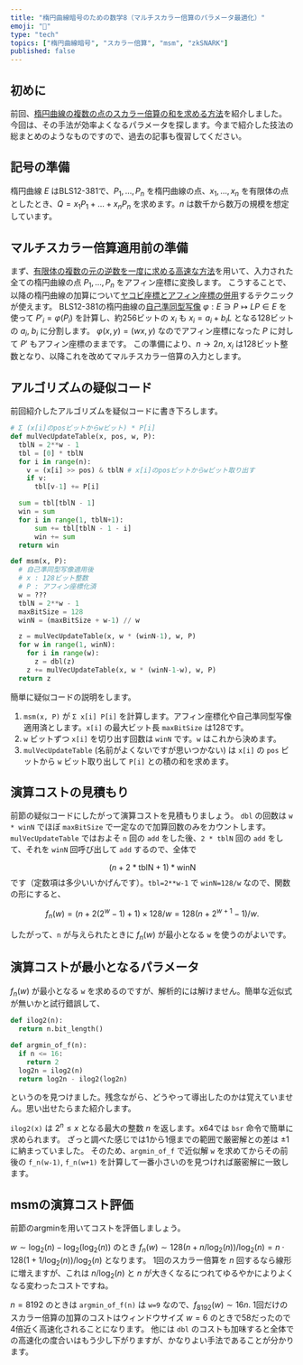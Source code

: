 ```yaml
---
title: "楕円曲線暗号のための数学8（マルチスカラー倍算のパラメータ最適化）"
emoji: "🧮"
type: "tech"
topics: ["楕円曲線暗号", "スカラー倍算", "msm", "zkSNARK"]
published: false
---
```

## 初めに
前回、[楕円曲線の複数の点のスカラー倍算の和を求める方法](https://zenn.dev/herumi/articles/ecc-multi-scalar-multiplication)を紹介しました。
今回は、その手法が効率よくなるパラメータを探します。今まで紹介した技法の総まとめのようなものですので、過去の記事も復習してください。

## 記号の準備
楕円曲線 $E$ はBLS12-381で、$P_1, \dots, P_n$ を楕円曲線の点、$x_1, \dots, x_n$ を有限体の点としたとき、$Q=x_1 P_1 + \dots + x_n P_n$ を求めます。$n$ は数千から数万の規模を想定しています。

## マルチスカラー倍算適用前の準備
まず、[有限体の複数の元の逆数を一度に求める高速な方法](https://zenn.dev/herumi/articles/multi-inverse-of-ff)を用いて、入力された全ての楕円曲線の点 $P_1, \dots, P_n$ をアフィン座標に変換します。
こうすることで、以降の楕円曲線の加算について[ヤコビ座標とアフィン座標の併用](https://zenn.dev/herumi/articles/ecc-jacobi-coordinate#%E3%83%A4%E3%82%B3%E3%83%93%E5%BA%A7%E6%A8%99%E3%81%A8%E3%82%A2%E3%83%95%E3%82%A3%E3%83%B3%E5%BA%A7%E6%A8%99%E3%81%AE%E4%BD%B5%E7%94%A8)するテクニックが使えます。
BLS12-381の楕円曲線の[自己準同型写像](https://zenn.dev/herumi/articles/ecc-mul-glv-endo#%E8%87%AA%E5%B7%B1%E6%BA%96%E5%90%8C%E5%9E%8B%E5%86%99%E5%83%8F) $\varphi:E \ni P \mapsto L P \in E$ を使って $P'_i=\varphi(P_i)$ を計算し、約256ビットの $x_i$ も $x_i = a_i + b_i L$ となる128ビットの $a_i$, $b_i$ に分割します。
$\varphi(x,y)=(wx,y)$ なのでアフィン座標になった $P$ に対して $P'$ もアフィン座標のままです。
この準備により、$n → 2n$, $x_i$ は128ビット整数となり、以降これを改めてマルチスカラー倍算の入力とします。

## アルゴリズムの疑似コード
前回紹介したアルゴリズムを疑似コードに書き下ろします。

```python
# Σ (x[i]のposビットからwビット) * P[i]
def mulVecUpdateTable(x, pos, w, P):
  tblN = 2**w - 1
  tbl = [0] * tblN
  for i in range(n):
    v = (x[i] >> pos) & tblN # x[i]のposビットからwビット取り出す
    if v:
      tbl[v-1] += P[i]

  sum = tbl[tblN - 1]
  win = sum
  for i in range(1, tblN+1):
      sum += tbl[tblN - 1 - i]
      win += sum
  return win
```

```python
def msm(x, P):
  # 自己準同型写像適用後
  # x : 128ビット整数
  # P : アフィン座標化済
  w = ???
  tblN = 2**w - 1
  maxBitSize = 128
  winN = (maxBitSize + w-1) // w

  z = mulVecUpdateTable(x, w * (winN-1), w, P)
  for w in range(1, winN):
    for i in range(w):
      z = dbl(z)
    z += mulVecUpdateTable(x, w * (winN-1-w), w, P)
  return z
```

簡単に疑似コードの説明をします。
1. `msm(x, P)` が `Σ x[i] P[i]` を計算します。アフィン座標化や自己準同型写像適用済とします。`x[i]` の最大ビット長 `maxBitSize` は128です。
2. `w` ビットずつ `x[i]` を切り出す回数は `winN` です。`w` はこれから決めます。
3. `mulVecUpdateTable` (名前がよくないですが思いつかない) は `x[i]` の `pos` ビットから `w` ビット取り出して `P[i]` との積の和を求めます。

## 演算コストの見積もり
前節の疑似コードにしたがって演算コストを見積もりましょう。
`dbl` の回数は `w * winN` でほぼ `maxBitSize` で一定なので加算回数のみをカウントします。
`mulVecUpdateTable` ではおよそ `n` 回の `add` をした後、`2 * tblN` 回の `add` をして、それを `winN` 回呼び出して `add` するので、全体で

$$
(n + 2 * \text{tblN} + 1) * \text{winN}
$$
です（定数項は多少いいかげんです）。`tbl=2**w-1` で `winN=128/w` なので、関数の形にすると、

$$
f_n(w) = (n + 2(2^w-1)+1) \times 128/w = 128(n+2^{w+1}-1)/w.
$$

したがって、`n` が与えられたときに $f_n(w)$ が最小となる `w` を使うのがよいです。

## 演算コストが最小となるパラメータ
$f_n(w)$ が最小となる `w` を求めるのですが、解析的には解けません。簡単な近似式が無いかと試行錯誤して、

```python
def ilog2(n):
  return n.bit_length()

def argmin_of_f(n):
  if n <= 16:
    return 2
  log2n = ilog2(n)
  return log2n - ilog2(log2n)
```
というのを見つけました。残念ながら、どうやって導出したのかは覚えていません。思い出せたらまた紹介します。

`ilog2(x)` は $2^n \le x$ となる最大の整数 $n$ を返します。x64では `bsr` 命令で簡単に求められます。
ざっと調べた感じでは1から1億までの範囲で厳密解との差は $\pm 1$ に納まっていました。
そのため、`argmin_of_f` で近似解 `w` を求めてからその前後の `f_n(w-1)`, `f_n(w+1)` を計算して一番小さいのを見つければ厳密解に一致します。

## msmの演算コスト評価
前節のargminを用いてコストを評価しましょう。

$w \sim \log_2(n) - \log_2(\log_2(n))$ のとき $f_n(w) \sim 128(n + n/\log_2(n))/\log_2(n)=n \cdot 128(1+1/\log_2(n))/\log_2(n)$ となります。
1回のスカラー倍算を $n$ 回するなら線形に増えますが、これは $n/\log_2(n)$ と $n$ が大きくなるにつれてゆるやかによりよくなる変わったコストですね。

$n=8192$ のときは `argmin_of_f(n)` は `w=9` なので、$f_{8192}(w) \sim 16 n$.
1回だけのスカラー倍算の加算のコストはウィンドウサイズ $w=6$ のときで58だったので4倍近く高速化されることになります。
他には `dbl` のコストも加味すると全体での高速化の度合いはもう少し下がりますが、かなりよい手法であることが分かります。
